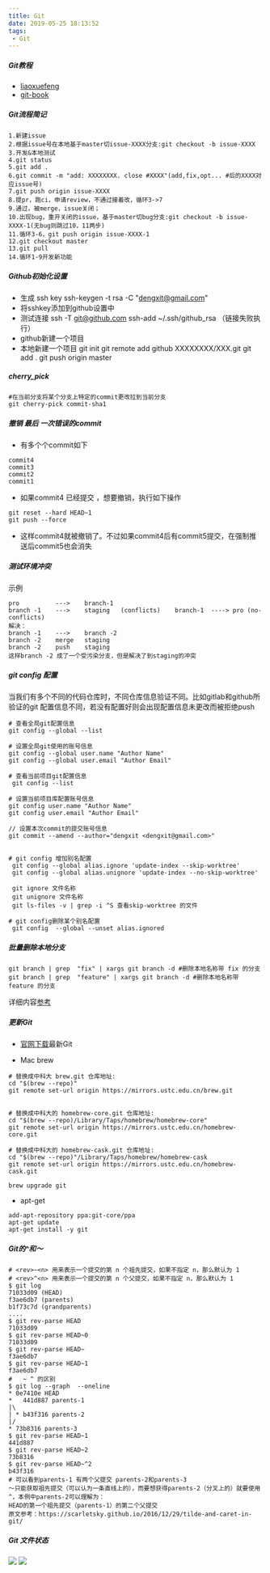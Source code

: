 ```yaml
---
title: Git
date: 2019-05-25 18:13:52
tags: 
 - Git
---
```



##### Git教程
* [liaoxuefeng](https://www.liaoxuefeng.com/wiki/896043488029600)
* [git-book](https://git-scm.com/book/zh/v2)

##### Git流程简记
```
1.新建issue
2.根据issue号在本地基于master切issue-XXXX分支:git checkout -b issue-XXXX
3.开发&本地测试
4.git status
5.git add .
6.git commit -m "add: XXXXXXXX. close #XXXX"(add,fix,opt... #后的XXXX对应issue号)
7.git push origin issue-XXXX
8.提pr，跑ci，申请review，不通过接着改，循环3->7
9.通过，被merge，issue关闭；
10.出现bug，重开关闭的issue，基于master切bug分支:git checkout -b issue-XXXX-1(无bug则跳过10，11两步)
11.循环3-6，git push origin issue-XXXX-1
12.git checkout master
13.git pull
14.循环1-9开发新功能
```
<!-- more -->
##### Github初始化设置
* 生成 ssh key 
ssh-keygen -t rsa -C "dengxit@gmail.com"
* 将sshkey添加到github设置中
* 测试连接
ssh -T git@github.com
ssh-add ~/.ssh/github_rsa （链接失败执行）
* github新建一个项目
* 本地新建一个项目
 git init
 git remote add github XXXXXXXX/XXX.git
 git add .
 git push origin master
 
##### cherry_pick
 ```
 #在当前分支将某个分支上特定的commit更改拉到当前分支
 git cherry-pick commit-sha1
 ```
 
##### 撤销 最后 一次错误的commit
* 有多个个commit如下
```
commit4
commit3
commit2
commit1
```
* 如果commit4 已经提交 ，想要撤销，执行如下操作
```
git reset --hard HEAD~1
git push --force
```
* 这样commit4就被撤销了。不过如果commit4后有commit5提交，在强制推送后commit5也会消失


##### 测试环境冲突
示例
```
pro          --->    branch-1
branch -1    --->    staging   (conflicts)    branch-1  ----> pro (no-conflicts)
解决：
branch -1    --->    branch -2
branch -2    merge   staging
branch -2    push    staging
这样branch -2 成了一个受污染分支，但是解决了到staging的冲突
```

##### git config 配置
当我们有多个不同的代码仓库时，不同仓库信息验证不同。比如gitlab和github所验证的git 配置信息不同，若没有配置好则会出现配置信息未更改而被拒绝push
```
# 查看全局git配置信息
git config --global --list 

# 设置全局git使用的账号信息
git config --global user.name "Author Name"
git config --global user.email "Author Email"
 
# 查看当前项目git配置信息
 git config --list 
 
# 设置当前项目库配置账号信息
git config user.name "Author Name"
git config user.email "Author Email"

// 设置本次commit的提交账号信息
git commit --amend --author="dengxit <dengxit@gmail.com>"


# git config 增加别名配置
 git config --global alias.ignore 'update-index --skip-worktree'
 git config --global alias.unignore 'update-index --no-skip-worktree'
 
 git ignore 文件名称
 git unignore 文件名称
 git ls-files -v | grep -i ^S 查看skip-worktree 的文件
 
# git config删除某个别名配置
 git config  --global --unset alias.ignored

```

##### 批量删除本地分支
```
git branch | grep  "fix" | xargs git branch -d #删除本地名称带 fix 的分支
git branch | grep  "feature" | xargs git branch -d #删除本地名称带 feature 的分支
```

详细内容[参考](https://juejin.im/post/5c3b013a5188252580051517)

##### 更新Git

* [官网下载](https://git-scm.com/download)最新Git

* Mac brew
```
# 替换成中科大 brew.git 仓库地址:
cd "$(brew --repo)"
git remote set-url origin https://mirrors.ustc.edu.cn/brew.git
 
 
# 替换成中科大的 homebrew-core.git 仓库地址:
cd "$(brew --repo)/Library/Taps/homebrew/homebrew-core"
git remote set-url origin https://mirrors.ustc.edu.cn/homebrew-core.git

# 替换成中科大的 homebrew-cask.git 仓库地址:
cd "$(brew --repo)"/Library/Taps/homebrew/homebrew-cask
git remote set-url origin https://mirrors.ustc.edu.cn/homebrew-cask.git

brew upgrade git
```
* apt-get
```
add-apt-repository ppa:git-core/ppa
apt-get update
apt-get install -y git
```

##### Git的^和～

```
# <rev>~<n> 用来表示一个提交的第 n 个祖先提交，如果不指定 n，那么默认为 1
# <rev>^<n> 用来表示一个提交的第 n 个父提交，如果不指定 n，那么默认为 1
$ git log
71033d09 (HEAD)
f3ae6db7 (parents)
b1f73c7d (grandparents)
....
$ git rev-parse HEAD  
71033d09
$ git rev-parse HEAD~0
71033d09
$ git rev-parse HEAD~
f3ae6db7
$ git rev-parse HEAD~1
f3ae6db7
#   ~ ^ 的区别
$ git log --graph  --oneline
* 0e7410e HEAD
*   441d887 parents-1
|\
| * b43f316 parents-2
|/
* 73b8316 parents-3
$ git rev-parse HEAD~1
441d887
$ git rev-parse HEAD~2
73b8316
$ git rev-parse HEAD~^2
b43f316
# 可以看到parents-1 有两个父提交 parents-2和parents-3
～只能获取祖先提交（可以认为一条直线上的），而要想获得parents-2（分叉上的）就要使用^，本例中parents-2可以理解为：
HEAD的第一个祖先提交（parents-1）的第二个父提交
原文参考：https://scarletsky.github.io/2016/12/29/tilde-and-caret-in-git/
```


##### Git 文件状态

<img src="https://blog-image-1256046195.cos.ap-chengdu.myqcloud.com/Git-File-Status-1.png"/>

<img src="https://blog-image-1256046195.cos.ap-chengdu.myqcloud.com/Git-File-Status-2.png"/>


